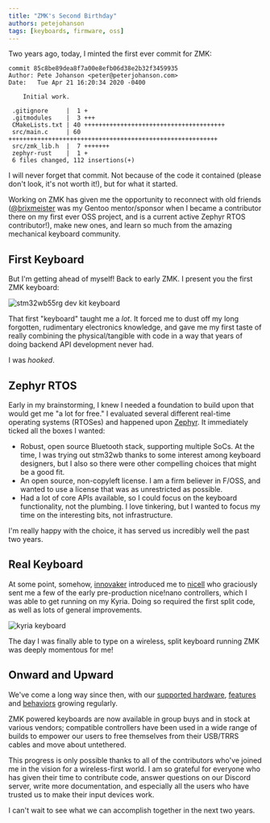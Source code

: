 ```yaml
---
title: "ZMK's Second Birthday"
authors: petejohanson
tags: [keyboards, firmware, oss]
---
```


Two years ago, today, I minted the first ever commit for ZMK:

<!-- truncate -->

```
commit 85c8be89dea8f7a00e8efb06d38e2b32f3459935
Author: Pete Johanson <peter@peterjohanson.com>
Date:   Tue Apr 21 16:20:34 2020 -0400

    Initial work.

 .gitignore     |  1 +
 .gitmodules    |  3 +++
 CMakeLists.txt | 40 +++++++++++++++++++++++++++++++++++++++
 src/main.c     | 60 ++++++++++++++++++++++++++++++++++++++++++++++++++++++++++
 src/zmk_lib.h  |  7 +++++++
 zephyr-rust    |  1 +
 6 files changed, 112 insertions(+)
```

I will never forget that commit. Not because of the code it contained (please don't look, it's not worth it!), but for what it started.

Working on ZMK has given me the opportunity to reconnect with old friends ([@brixmeister](https://twitter.com/brixmeister) was my Gentoo mentor/sponsor when I became a contributor there on my first ever OSS project, and is a current active Zephyr RTOS contributor!), make new ones, and learn so much from the amazing mechanical keyboard community.

## First Keyboard

But I'm getting ahead of myself! Back to early ZMK. I present you the first ZMK keyboard:

![stm32wb55rg dev kit keyboard](assets/2022-04-21-zmk-2yo/first-zmk-keyboard.jpg)

That first "keyboard" taught me a _lot_. It forced me to dust off my long forgotten, rudimentary electronics knowledge, and gave me my first taste of really combining the physical/tangible with code in a way that years of doing backend API development never had.

I was _hooked_.

## Zephyr RTOS

Early in my brainstorming, I knew I needed a foundation to build upon that would get me "a lot for free." I evaluated several different real-time operating systems (RTOSes) and happened upon [Zephyr](https://zephyrproject.org/). It immediately ticked all the boxes I wanted:

- Robust, open source Bluetooth stack, supporting multiple SoCs. At the time, I was trying out stm32wb thanks to some interest among keyboard designers, but I also so there were other compelling choices that might be a good fit.
- An open source, non-copyleft license. I am a firm believer in F/OSS, and wanted to use a license that was as unrestricted as possible.
- Had a lot of core APIs available, so I could focus on the keyboard functionality, not the plumbing. I love tinkering, but I wanted to focus my time on the interesting bits, not infrastructure.

I'm really happy with the choice, it has served us incredibly well the past two years.

## Real Keyboard

At some point, somehow, [innovaker] introduced me to [nicell] who graciously sent me a few of the early pre-production nice!nano controllers, which I was able to get running on my Kyria. Doing so required the first split code, as well as lots of general improvements.

![kyria keyboard](assets/2022-04-21-zmk-2yo/kyria-first-split.jpg)

The day I was finally able to type on a wireless, split keyboard running ZMK was deeply momentous for me!

## Onward and Upward

We've come a long way since then, with our [supported hardware](/docs/getting-started/hardware), [features](/docs/keymaps) and [behaviors](/docs/keymaps/behaviors/key-press) growing regularly.

ZMK powered keyboards are now available in group buys and in stock at various vendors; compatible controllers have been used in a wide range of builds to empower our users to free themselves from their USB/TRRS cables and move about untethered.

This progress is only possible thanks to all of the contributors who've joined me in the vision for a wireless-first world. I am so grateful for everyone who has given their time to contribute code, answer questions on our Discord server, write more documentation, and especially all the users who have trusted us to make their input devices work.

I can't wait to see what we can accomplish together in the next two years.

[innovaker]: https://github.com/innovaker
[nicell]: https://github.com/Nicell
